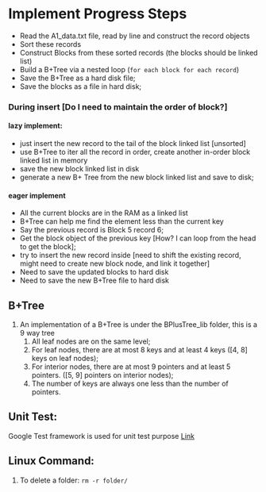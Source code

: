 # Implement Progress Steps

* Read the A1_data.txt file, read by line and construct the record objects
* Sort these records
* Construct Blocks from these sorted records (the blocks should be linked list)
* Build a B+Tree via a nested loop (`for each block for each record`)
* Save the B+Tree as a hard disk file;
* Save the blocks as a file in hard disk;

### During insert [Do I need to maintain the order of block?]

#### lazy implement:
* just insert the new record to the tail of the block linked list [unsorted]
* use B+Tree to iter all the record in order, create another in-order block linked list in memory
* save the new block linked list in disk
* generate a new B+ Tree from the new block linked list and save to disk;

#### eager implement
* All the current blocks are in the RAM as a linked list
* B+Tree can help me find the element less than the current key
* Say the previous record is Block 5 record 6;
* Get the block object of the previous key [How? I can loop from the head to get the block];
* try to insert the new record inside [need to shift the existing record, might need to create new block node, and link it together]
* Need to save the updated blocks to hard disk
* Need to save the new B+Tree file to hard disk

## B+Tree

1. An implementation of a B+Tree is under the BPlusTree_lib folder, this is a 9 way tree
   1. All leaf nodes are on the same level;
   2. For leaf nodes, there are at most 8 keys and at least 4 keys ([4, 8] keys on leaf nodes);
   3. For interior nodes, there are at most 9 pointers and at least 5 pointers. ([5, 9] pointers on interior nodes);
   4. The number of keys are always one less than the number of pointers.

## Unit Test:

Google Test framework is used for unit test purpose [Link](https://www.jetbrains.com/help/clion/creating-google-test-run-debug-configuration-for-test.html#code-gen-menu)

## Linux Command:
1. To delete a folder: `rm -r folder/`